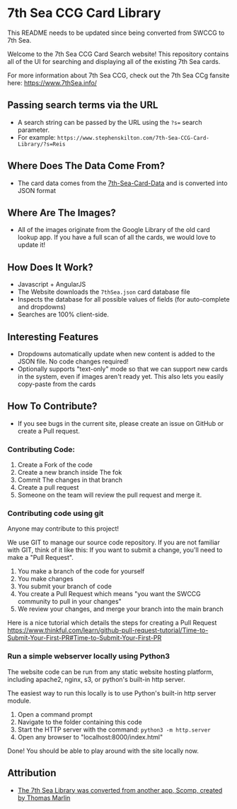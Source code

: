 7th Sea CCG Card Library
=================

This README needs to be updated since being converted from SWCCG to 7th Sea. 

Welcome to the 7th Sea CCG Card Search website! This repository contains all of the UI for searching and displaying all of the existing 7th Sea cards.

For more information about 7th Sea CCG, check out the 7th Sea CCg fansite here: https://www.7thSea.info/


## Passing search terms via the URL

* A search string can be passed by the URL using the `?s=` search parameter.
* For example: `https://www.stephenskilton.com/7th-Sea-CCG-Card-Library/?s=Reis`


## Where Does The Data Come From?
* The card data comes from the [7th-Sea-Card-Data](https://docs.google.com/spreadsheets/d/1yXurAXZDd8s68FSAX1osuRJ7PFJBqN_oeYBq32wOoUw/edit?usp=sharing) and is converted into JSON format


## Where Are The Images?
* All of the images originate from the Google Library of the old card lookup app. If you have a full scan of all the cards, we would love to update it!


## How Does It Work?
* Javascript + AngularJS
* The Website downloads the `7thSea.json` card database file
* Inspects the database for all possible values of fields (for auto-complete and dropdowns)
* Searches are 100% client-side.


## Interesting Features
* Dropdowns automatically update when new content is added to the JSON file. No code changes required!
* Optionally supports "text-only" mode so that we can support new cards in the system, even if images aren't ready yet. This also lets you easily copy-paste from the cards



## How To Contribute?
* If you see bugs in the current site, please create an issue on GitHub or create a Pull request.

### Contributing Code:
1. Create a Fork of the code
2. Create a new branch inside The fok
3. Commit The changes in that branch
4. Create a pull request
5. Someone on the team will review the pull request and merge it.

### Contributing code using git

Anyone may contribute to this project!

We use GIT to manage our source code repository. If you are not familiar with GIT,
think of it like this:  If you want to submit a change, you'll need to make a "Pull Request".
 
1.  You make a branch of the code for yourself
2.  You make changes
3.  You submit your branch of code
4.  You create a Pull Request which means "you want the SWCCG community to pull in your changes"
5.  We review your changes, and merge your branch into the main branch

Here is a nice tutorial which details the steps for creating a Pull Request
https://www.thinkful.com/learn/github-pull-request-tutorial/Time-to-Submit-Your-First-PR#Time-to-Submit-Your-First-PR

### Run a simple webserver locally using Python3

The website code can be run from any static website hosting platform, including apache2, nginx, s3, or python's built-in http server.

The easiest way to run this locally is to use Python's built-in http server module. 

1. Open a command prompt
2. Navigate to the folder containing this code
3. Start the HTTP server with the command: `python3 -m http.server`
4. Open any browser to "localhost:8000/index.html"

Done! You should be able to play around with the site locally now.



## Attribution
* [The 7th Sea Library was converted from another app, Scomp,  created by Thomas Marlin](https://github.com/thomasmarlin)

